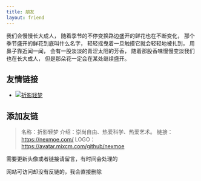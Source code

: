```yaml
---
title: 朋友
layout: friend
---
```


我们会慢慢长大成人，
随着季节的不停变换路边盛开的鲜花也在不断变化，
那个季节盛开的鲜花到底叫什么名字， 
轻轻摇曳着一旦触摸它就会轻轻地被扎到， 
用鼻子靠近闻一闻，
会有一股淡淡的青涩太阳的芳香， 
随着那股香味慢慢变淡我们也在长大成人， 
但是那朵花一定会在某处继续盛开。

## 友情链接

- [![折影轻梦](https://avatar.mixcm.com/github/nexmoe)](https://nexmoe.com/ "折影轻梦")


## 添加友链

> 名称：折影轻梦
> 介绍：崇尚自由、热爱科学、热爱艺术。
> 链接：https://nexmoe.com/
> LOGO：https://avatar.mixcm.com/github/nexmoe

需要更新头像或者链接请留言，有时间会处理的

网站可访问却没有反链的，我会直接删除